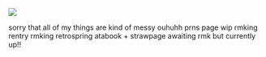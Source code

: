 ![](https://komarev.com/ghpvc/?username=ranpos&color=dedede)

sorry that all of my things are kind of messy ouhuhh 
prns page wip
rmking rentry
rmking retrospring
atabook + strawpage awaiting rmk but currently up!!
